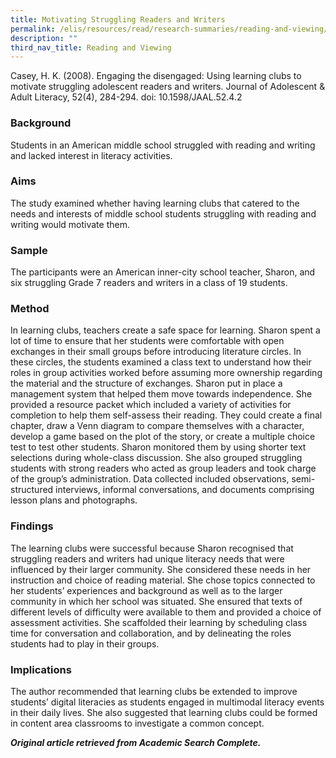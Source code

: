 ```yaml
---
title: Motivating Struggling Readers and Writers
permalink: /elis/resources/read/research-summaries/reading-and-viewing/motivating-struggling-reader-and-writer/
description: ""
third_nav_title: Reading and Viewing
---
```

Casey, H. K. (2008). Engaging the disengaged: Using learning clubs to motivate struggling adolescent readers and writers. Journal of Adolescent & Adult Literacy, 52(4), 284-294. doi: 10.1598/JAAL.52.4.2   

### Background

Students in an American middle school struggled with reading and writing and lacked interest in literacy activities.

### Aims

The study examined whether having learning clubs that catered to the needs and interests of middle school students struggling with reading and writing would motivate them.

### Sample

The participants were an American inner-city school teacher, Sharon, and six struggling Grade 7 readers and writers in a class of 19 students.

### Method

In learning clubs, teachers create a safe space for learning. Sharon spent a lot of time to ensure that her students were comfortable with open exchanges in their small groups before introducing literature circles. In these circles, the students examined a class text to understand how their roles in group activities worked before assuming more ownership regarding the material and the structure of exchanges. Sharon put in place a management system that helped them move towards independence. She provided a resource packet which included a variety of activities for completion to help them self-assess their reading. They could create a final chapter, draw a Venn diagram to compare themselves with a character, develop a game based on the plot of the story, or create a multiple choice test to test other students. Sharon monitored them by using shorter text selections during whole-class discussion. She also grouped struggling students with strong readers who acted as group leaders and took charge of the group’s administration. Data collected included observations, semi-structured interviews, informal conversations, and documents comprising lesson plans and photographs.

### Findings

The learning clubs were successful because Sharon recognised that struggling readers and writers had unique literacy needs that were influenced by their larger community. She considered these needs in her instruction and choice of reading material. She chose topics connected to her students’ experiences and background as well as to the larger community in which her school was situated. She ensured that texts of different levels of difficulty were available to them and provided a choice of assessment activities. She scaffolded their learning by scheduling class time for conversation and collaboration, and by delineating the roles students had to play in their groups.

### Implications

The author recommended that learning clubs be extended to improve students’ digital literacies as students engaged in multimodal literacy events in their daily lives. She also suggested that learning clubs could be formed in content area classrooms to investigate a common concept.

_**Original article retrieved from Academic Search Complete.**_